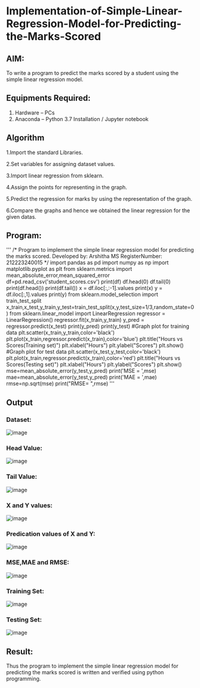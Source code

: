# Implementation-of-Simple-Linear-Regression-Model-for-Predicting-the-Marks-Scored

## AIM:
To write a program to predict the marks scored by a student using the simple linear regression model.

## Equipments Required:
1. Hardware – PCs
2. Anaconda – Python 3.7 Installation / Jupyter notebook

## Algorithm
1.Import the standard Libraries.

2.Set variables for assigning dataset values.

3.Import linear regression from sklearn.

4.Assign the points for representing in the graph.

5.Predict the regression for marks by using the representation of the graph.

6.Compare the graphs and hence we obtained the linear regression for the given datas.

## Program:
'''
/*
Program to implement the simple linear regression model for predicting the marks scored.
Developed by: Arshitha MS
RegisterNumber: 212223240015 
*/
import pandas as pd
import numpy as np
import matplotlib.pyplot as plt
from sklearn.metrics import mean_absolute_error,mean_squared_error
df=pd.read_csv('student_scores.csv')
print(df)
df.head(0)
df.tail(0)
print(df.head())
print(df.tail())
x = df.iloc[:,:-1].values
print(x)
y = df.iloc[:,1].values
print(y)
from sklearn.model_selection import train_test_split
x_train,x_test,y_train,y_test=train_test_split(x,y,test_size=1/3,random_state=0)
from sklearn.linear_model import LinearRegression
regressor = LinearRegression()
regressor.fit(x_train,y_train)
y_pred = regressor.predict(x_test)
print(y_pred)
print(y_test)
#Graph plot for training data
plt.scatter(x_train,y_train,color='black')
plt.plot(x_train,regressor.predict(x_train),color='blue')
plt.title("Hours vs Scores(Training set)")
plt.xlabel("Hours")
plt.ylabel("Scores")
plt.show()
#Graph plot for test data
plt.scatter(x_test,y_test,color='black')
plt.plot(x_train,regressor.predict(x_train),color='red')
plt.title("Hours vs Scores(Testing set)")
plt.xlabel("Hours")
plt.ylabel("Scores")
plt.show()
mse=mean_absolute_error(y_test,y_pred)
print('MSE = ',mse)
mae=mean_absolute_error(y_test,y_pred)
print('MAE = ',mae)
rmse=np.sqrt(mse)
print("RMSE= ",rmse)
'''

## Output
### Dataset:
![image](https://github.com/AkilaMohan/Implementation-of-Simple-Linear-Regression-Model-for-Predicting-the-Marks-Scored/assets/144979143/8fe700d9-5ab2-4938-bcd0-bdb4103344e0)
### Head Value:
![image](https://github.com/AkilaMohan/Implementation-of-Simple-Linear-Regression-Model-for-Predicting-the-Marks-Scored/assets/144979143/f5c278d0-7080-48de-81e9-df715e8adf60)

### Tail Value:
![image](https://github.com/AkilaMohan/Implementation-of-Simple-Linear-Regression-Model-for-Predicting-the-Marks-Scored/assets/144979143/ccf4d0c2-ccb0-4376-bceb-6cde2485ed2f)

### X and Y values:
![image](https://github.com/AkilaMohan/Implementation-of-Simple-Linear-Regression-Model-for-Predicting-the-Marks-Scored/assets/144979143/49d5c0d4-a45f-47ae-80cd-aa089859e488)

### Predication values of X and Y:
![image](https://github.com/AkilaMohan/Implementation-of-Simple-Linear-Regression-Model-for-Predicting-the-Marks-Scored/assets/144979143/81b7b38e-3887-4c61-b863-788d15d63878)

### MSE,MAE and RMSE:
![image](https://github.com/AkilaMohan/Implementation-of-Simple-Linear-Regression-Model-for-Predicting-the-Marks-Scored/assets/144979143/65568752-24fb-482f-8a8e-cac41913e404)

### Training Set:
![image](https://github.com/AkilaMohan/Implementation-of-Simple-Linear-Regression-Model-for-Predicting-the-Marks-Scored/assets/144979143/a4b76ffd-fbec-43f5-b210-f7063e7cc738)

### Testing Set:
![image](https://github.com/AkilaMohan/Implementation-of-Simple-Linear-Regression-Model-for-Predicting-the-Marks-Scored/assets/144979143/f2c3662d-5169-4269-96fb-a6746138578a)


## Result:
Thus the program to implement the simple linear regression model for predicting the marks scored is written and verified using python programming.
